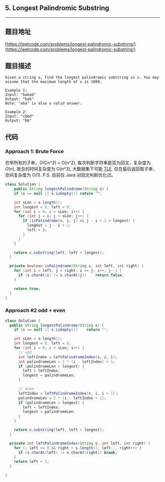 ## 5. Longest Palindromic Substring

----
## 题目地址

[https://leetcode.com/problems/longest-palindromic-substring/](https://leetcode.com/problems/longest-palindromic-substring/)

## 题目描述

```text
Given a string s, find the longest palindromic substring in s. You may assume that the maximum length of s is 1000.

Example 1:
Input: "babad"
Output: "bab"
Note: "aba" is also a valid answer.

Example 2:
Input: "cbbd"
Output: "bb"
```

## 代码

### Approach 1: Brute Force

穷举所有的子串，O\(Cn^2\) = O\(n^2\), 每次判断字符串是否为回文，复杂度为 _O_\(_n_\), 故总的时间复杂度为 O\(n^3\), 大数据集下可能 [TLE](https://algorithm.yuanbin.me/zh-hans/GLOSSARY.html#tle). 仅在最后返回取子串，空间复杂度为 O\(1\). P.S. 目前仅 Java 对回文判断优化过。

```java
class Solution {
    public String longestPalindrome(String s) {
    if (s == null || s.isEmpty()) return "";

    int sLen = s.length();
    int longest = 0, left = 0;
    for (int i = 0; i < sLen; i++) {
      for (int j = i; j < sLen; j++) {
        if (isPalindrome(s, i, j) && j - i + 1 > longest) {
          longest = j - i + 1;
          left = i;
        }
      }
    }

    return s.substring(left, left + longest);
  }

  private boolean isPalindrome(String s, int left, int right) {
    for (int i = left, j = right; i <= j; i++, j--) {
      if (s.charAt(i) != s.charAt(j))    return false;
    }

    return true;
  }
}
```

### Approach #2 odd + even

```java
class Solution {
  public String longestPalindrome(String s) {
    if (s == null || s.isEmpty())    return "";

    int sLen = s.length();
    int longest = 0, left = 0;
    for (int i = 0; i < sLen; i++) {
      // odd
      int leftIndex = leftPalindromeIndex(s, i, i);
      int palindromeLen = 2 * (i - leftIndex) + 1;
      if (palindromeLen > longest) {
        left = leftIndex;
        longest = palindromeLen;
      }

      // even
      leftIndex = leftPalindromeIndex(s, i, i + 1)；
      palindromeLen = 2 * (i - leftIndex + 1);
      if (palindromeLen > longest) {
        left = leftIndex;
        longest = palindromeLen;
      }
    }

    return s.substring(left, left + longest);
  }

  private int leftPalindromeIndex(String s, int left, int right) {
    for (; left >= 0 && right < s.length(); left--, right++) {
      if (s.charAt(left) != s.charAt(right)) break;
    }
    return left + 1;
  }

}
```


